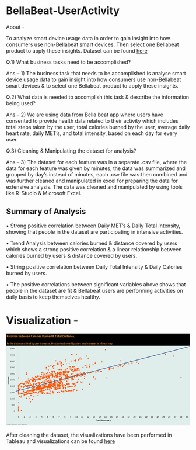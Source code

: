 # BellaBeat-UserActivity

About - 

To analyze smart device usage data in order to gain insight into how consumers use non-Bellabeat smart devices. Then select one Bellabeat product to apply these insights. Dataset can be found [here](https://www.kaggle.com/arashnic/fitbit)


Q.1) What business tasks need to be accomplished?

Ans – 1) The business task that needs to be accomplished is analyse smart device usage data to gain insight into how consumers use non-Bellabeat smart devices & to select one Bellabeat product to apply these insights.

Q.2) What data is needed to accomplish this task & describe the information being used? 

Ans – 2) We are using data from Bella beat app where users have consented to provide health data related to their activity which includes total steps taken by the user, total calories burned by the user, average daily heart rate, daily MET’s, and total intensity, based on each day for every user.

Q.3) Cleaning & Manipulating the dataset for analysis? 

Ans – 3) The dataset for each feature was in a separate .csv file, where the data for each feature was given by minutes, the data was summarized and grouped by day’s instead of minutes, each .csv file was then combined and was further cleaned and manipulated in excel for preparing the data for extensive analysis. The data was cleaned and manipulated by using tools like R-Studio & Microsoft Excel.


## Summary of Analysis
•	Strong positive correlation between Daily MET’s & Daily Total Intensity, showing that people in the dataset are participating in intensive activities.

•	Trend Analysis between calories burned & distance covered by users which shows a strong positive correlation & a linear relationship between calories burned by users & distance covered by users.

•	String positive correlation between Daily Total Intensity & Daily Calories burned by users.

•	The positive correlations between significant variables above shows that people in the dataset are fit & Bellabeat users are performing activities on daily basis to keep themselves healthy.

# Visualization - 

![BellaBeat](/assets/ScatterPlot.png)

After cleaning the dataset, the visualizations have been performed in Tableau and visualizations can be found [here](https://public.tableau.com/app/profile/heem.joshi/viz/BellaBeatUserActivity/BellaBeatUserActivity)
